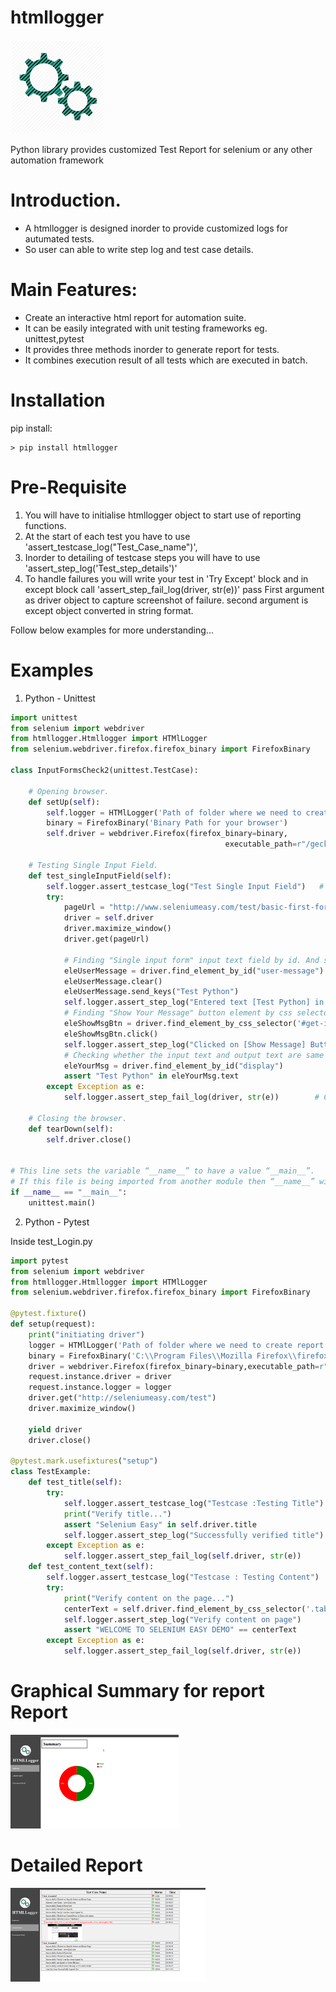 htmllogger
=====================

<img src="./htmllogger_logo.png"  height="150">

Python library provides customized Test Report for selenium or any other automation framework

Introduction.
============

* A htmllogger is designed inorder to provide customized logs for autumated tests.
* So user can able to write step log and test case details.

  

Main Features:
=============

* Create an interactive html report for automation suite.
* It can be easily integrated with unit testing frameworks eg. unittest,pytest
* It provides three methods inorder to generate report for tests.
* It combines execution result of all tests which are executed in batch.

Installation
=============
pip install:

```shell
> pip install htmllogger
```
Pre-Requisite
=============
1) You will have to initialise htmllogger object to start use of reporting functions.
2) At the start of each test you have to use 'assert_testcase_log("Test_Case_name")',
3) Inorder to detailing of testcase steps you will have to use 'assert_step_log('Test_step_details')'
4) To handle failures you will write your test in 'Try Except' block and in except block call 
   'assert_step_fail_log(driver, str(e))' pass First argument as driver object to capture screenshot of failure.
    second argument is except object converted in string format.
	
Follow below examples for more understanding...	
	
Examples
=============
1. Python - Unittest

```python
import unittest
from selenium import webdriver
from htmllogger.Htmllogger import HTMlLogger
from selenium.webdriver.firefox.firefox_binary import FirefoxBinary

class InputFormsCheck2(unittest.TestCase):

    # Opening browser.
    def setUp(self):
        self.logger = HTMlLogger('Path of folder where we need to create report')
        binary = FirefoxBinary('Binary Path for your browser')
        self.driver = webdriver.Firefox(firefox_binary=binary,
                                                executable_path=r"/geckodriver.exe")

    # Testing Single Input Field.
    def test_singleInputField(self):
        self.logger.assert_testcase_log("Test Single Input Field")   # ****Writting Test case Name
        try:
            pageUrl = "http://www.seleniumeasy.com/test/basic-first-form-demo.html"
            driver = self.driver
            driver.maximize_window()
            driver.get(pageUrl)

            # Finding "Single input form" input text field by id. And sending keys(entering data) in it.
            eleUserMessage = driver.find_element_by_id("user-message")
            eleUserMessage.clear()
            eleUserMessage.send_keys("Test Python")
            self.logger.assert_step_log("Entered text [Test Python] in [user-message] EditBox.")         # ****Writting step log
            # Finding "Show Your Message" button element by css selector using both id and class name. And clicking it.
            eleShowMsgBtn = driver.find_element_by_css_selector('#get-input > .btn')
            eleShowMsgBtn.click()
            self.logger.assert_step_log("Clicked on [Show Message] Button.")                         # ****Writting step log
            # Checking whether the input text and output text are same using assertion.
            eleYourMsg = driver.find_element_by_id("display")
            assert "Test Python" in eleYourMsg.text
        except Exception as e:
            self.logger.assert_step_fail_log(driver, str(e))        # Capturing failure

    # Closing the browser.
    def tearDown(self):
        self.driver.close()


# This line sets the variable “__name__” to have a value “__main__”.
# If this file is being imported from another module then “__name__” will be set to the other module's name.
if __name__ == "__main__":
    unittest.main()
```
2. Python - Pytest

Inside test_Login.py
```python
import pytest
from selenium import webdriver
from htmllogger.Htmllogger import HTMlLogger
from selenium.webdriver.firefox.firefox_binary import FirefoxBinary

@pytest.fixture()
def setup(request):
    print("initiating driver")
    logger = HTMlLogger('Path of folder where we need to create report')
    binary = FirefoxBinary('C:\\Program Files\\Mozilla Firefox\\firefox.exe')
    driver = webdriver.Firefox(firefox_binary=binary,executable_path=r"D:/SeleniumTest/SeleniumTest/MainResources/drivers/geckodriver.exe")
    request.instance.driver = driver
    request.instance.logger = logger
    driver.get("http://seleniumeasy.com/test")
    driver.maximize_window()

    yield driver
    driver.close()

@pytest.mark.usefixtures("setup")
class TestExample:
    def test_title(self):
        try:
            self.logger.assert_testcase_log("Testcase :Testing Title")            # ****Writting Test case Name
            print("Verify title...")
            assert "Selenium Easy" in self.driver.title
            self.logger.assert_step_log("Successfully verified title")            # ****Writting step log
        except Exception as e:
            self.logger.assert_step_fail_log(self.driver, str(e))
    def test_content_text(self):
        self.logger.assert_testcase_log("Testcase : Testing Content")
        try:
            print("Verify content on the page...")
            centerText = self.driver.find_element_by_css_selector('.tab-content .text-center').text
            self.logger.assert_step_log("Verify content on page")
            assert "WELCOME TO SELENIUM EASY DEMO" == centerText
        except Exception as e:
            self.logger.assert_step_fail_log(self.driver, str(e))      #****Capturing failure
```

Graphical Summary for report Report
=============
<img src="./Dashboard.png"  height="150">

Detailed Report
=============
<img src="./DetailedReport.png"  height="150">